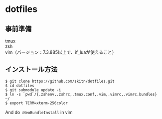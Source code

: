 dotfiles
====

事前準備
---------------------------------------
tmux  
zsh  
vim（バージョン：7.3.885以上で、if_luaが使えること）  

インストール方法
---------------------------------------
```
$ git clone https://github.com/skitn/dotfiles.git  
$ cd dotfiles  
$ git submodule update -i  
$ ln -s `pwd`/{.zshenv,.zshrc,.tmux.conf,.vim,.vimrc,.vimrc.bundles} ~/
$ export TERM=xterm-256color 
```

And do `:NeoBundleInstall` in vim
